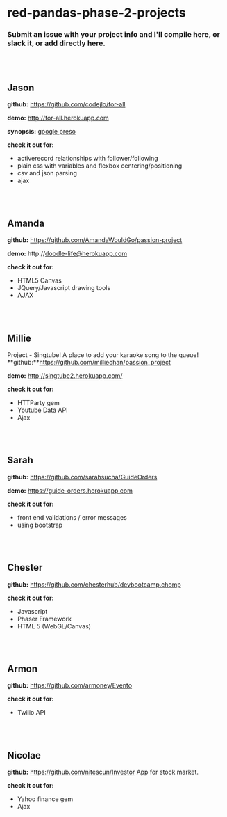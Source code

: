 # red-pandas-phase-2-projects
### Submit an issue with your project info and I'll compile here, or slack it, or add directly here.
<br>
<br>

## Jason
**github:** https://github.com/codejlo/for-all

**demo:** http://for-all.herokuapp.com

**synopsis:** [google preso](https://docs.google.com/presentation/d/1tGzFVWZA5N3c0AR6aWMrdxAN0TaLnJuUtKjDlWSYNdo/edit?usp=sharing)

**check it out for:**
* activerecord relationships with follower/following
* plain css with variables and flexbox centering/positioning
* csv and json parsing
* ajax
<br>
<br>

## Amanda
**github:** https://github.com/AmandaWouldGo/passion-project

**demo:** http://doodle-life@herokuapp.com

**check it out for:**
* HTML5 Canvas
* JQuery/Javascript drawing tools
* AJAX
<br>
<br>

## Millie
Project - Singtube! A place to add your karaoke song to the queue!
**github:**https://github.com/milliechan/passion_project

**demo:** http://singtube2.herokuapp.com/

**check it out for:**
* HTTParty gem
* Youtube Data API
* Ajax
<br>
<br>

## Sarah
**github:** https://github.com/sarahsucha/GuideOrders

**demo:** https://guide-orders.herokuapp.com

**check it out for:**
* front end validations / error messages
* using bootstrap
<br>
<br>

## Chester
**github:** https://github.com/chesterhub/devbootcamp.chomp

**check it out for:**
* Javascript
* Phaser Framework
* HTML 5 (WebGL/Canvas)
<br>
<br>

## Armon

**github:** https://github.com/armoney/Evento

**check it out for:**
* Twilio API
<br>
<br>


## Nicolae

**github:** https://github.com/nitescun/Investor
App for stock market.

**check it out for:**
* Yahoo finance gem
* Ajax
<br>
<br>

